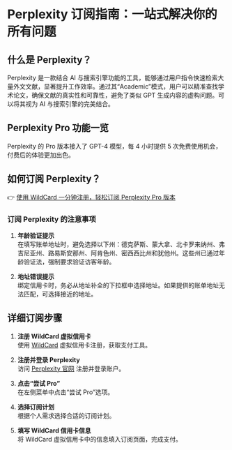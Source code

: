 # Perplexity 订阅指南：一站式解决你的所有问题

## 什么是 Perplexity？

Perplexity 是一款结合 AI 与搜索引擎功能的工具，能够通过用户指令快速检索大量外文文献，显著提升工作效率。通过其“Academic”模式，用户可以精准查找学术论文，确保文献的真实性和可靠性，避免了类似 GPT 生成内容的虚构问题。可以将其视为 AI 与搜索引擎的完美结合。



## Perplexity Pro 功能一览

Perplexity 的 Pro 版本接入了 GPT-4 模型，每 4 小时提供 5 次免费使用机会，付费后的体验更加出色。



## 如何订阅 Perplexity？

👉 [使用 WildCard 一分钟注册，轻松订阅 Perplexity Pro 版本](https://bbtdd.com/WildCard)

### 订阅 Perplexity 的注意事项

1. **年龄验证提示**  
   在填写账单地址时，避免选择以下州：德克萨斯、蒙大拿、北卡罗来纳州、弗吉尼亚州、路易斯安那州、阿肯色州、密西西比州和犹他州。这些州已通过年龄验证法，强制要求验证访客年龄。

2. **地址错误提示**  
   绑定信用卡时，务必从地址补全的下拉框中选择地址。如果提供的账单地址无法匹配，可选择接近的地址。

## 详细订阅步骤

1. **注册 WildCard 虚拟信用卡**  
   使用 [WildCard](https://bbtdd.com/WildCard) 虚拟信用卡注册，获取支付工具。

2. **注册并登录 Perplexity**  
   访问 [Perplexity 官网](https://www.perplexity.ai) 注册并登录账户。

   

3. **点击“尝试 Pro”**  
   在左侧菜单中点击“尝试 Pro”选项。

   

4. **选择订阅计划**  
   根据个人需求选择合适的订阅计划。

   

5. **填写 WildCard 信用卡信息**  
   将 WildCard 虚拟信用卡中的信息填入订阅页面，完成支付。